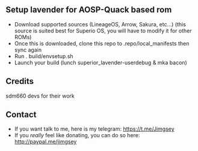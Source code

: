 ## Setup lavender for AOSP-Quack based rom

* Download supported sources (LineageOS, Arrow, Sakura, etc...) (this source is suited best for Superio OS, you will have to modify it for other ROMs)
* Once this is downloaded, clone this repo to .repo/local_manifests then sync again
* Run . build/envsetup.sh
* Launch your build (lunch superior_lavender-userdebug & mka bacon)

## Credits

sdm660 devs for their work

## Contact

* If you want talk to me, here is my telegram: https://t.me/Jimgsey
* If you *really* feel like donating, you can do so here: http://paypal.me/jimgsey
